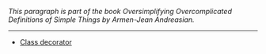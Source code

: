 *This paragraph is part of the book *Oversimplifying Overcomplicated Definitions of Simple Things* by Armen-Jean
Andreasian.*

---

- [Class decorator](../../Paradigms%20in%20Python/Functional%20Programming/Decorator/decorator.md)

